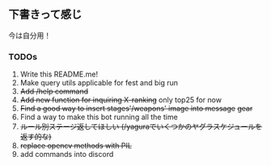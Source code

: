 ## 下書きって感じ
今は自分用！

### TODOs
1. Write this README.me!
2. Make query utils applicable for fest and big run
3. ~~Add /help command~~
4. ~~Add new function for inquiring X-ranking~~ only top25 for now
5. ~~Find a good way to insert stages'/weapons' image into message~~ ~~gear~~
6. Find a way to make this bot running all the time
7. ~~ルール別ステージ返してほしい (/yaguraでいくつかのヤグラスケジュールを返す的な)~~
8. ~~replace opencv methods with PIL~~
9. add commands into discord